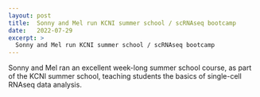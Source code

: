 ```yaml
---
layout: post
title:  Sonny and Mel run KCNI summer school / scRNAseq bootcamp
date:   2022-07-29
excerpt: >
  Sonny and Mel run KCNI summer school / scRNAseq bootcamp
---
```


Sonny and Mel ran an excellent week-long summer school course, as part of the KCNI summer school, teaching students the basics of single-cell RNAseq data analysis.
